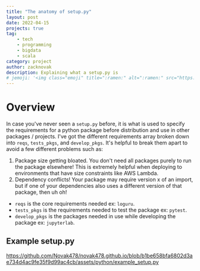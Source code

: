 ```yaml
---
title: "The anatomy of setup.py"
layout: post
date: 2022-04-15
projects: true
tag:
    - tech
    - programming
    - bigdata
    - scala
category: project
author: zacknovak
description: Explaining what a setup.py is
# jemoji: '<img class="emoji" title=":ramen:" alt=":ramen:" src="https://assets.github.com/images/icons/emoji/unicode/1f35c.png" height="20" width="20" align="absmiddle">'
---
```


# Overview

In case you've never seen a `setup.py` before, it is what is used to specify the requirements for a python package before distribution and use in other packages / projects. I've got the different requirements array broken down into `reqs`, `tests_pkgs`, and `develop_pkgs`. It's helpful to break them apart to avoid a few different problems such as:

1. Package size getting bloated. You don't need all packages purely to run the package elsewhere! This is extremely helpful when deploying to environments that have size constraints like AWS Lambda.
2. Dependency conflicts! Your package may require version x of an import, but if one of your dependencies also uses a different version of that package, then uh oh!

-   `reqs` is the core requirements needed ex: `loguru`.
-   `tests_pkgs` is the requirements needed to test the package ex: `pytest`.
-   `develop_pkgs` is the packages needed in use while developing the package ex: `jupyterlab`.

## Example setup.py

https://github.com/Novak478/novak478.github.io/blob/b1be658bfa6802d3ae734d4ac9fe35f9d99ac4cb/assets/python/example_setup.py

